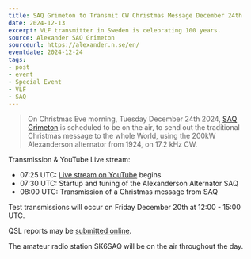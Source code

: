 ```yaml
---
title: SAQ Grimeton to Transmit CW Christmas Message December 24th
date: 2024-12-13
excerpt: VLF transmitter in Sweden is celebrating 100 years.
source: Alexander SAQ Grimeton
sourceurl: https://alexander.n.se/en/
eventdate: 2024-12-24
tags:
- post
- event
- Special Event
- VLF
- SAQ
---
```

> On Christmas Eve morning, Tuesday December 24th 2024, [SAQ Grimeton](https://alexander.n.se/en/) is scheduled to be on the air, to send out the traditional Christmas message to the whole World, using the 200kW Alexanderson alternator from 1924, on 17.2 kHz CW. 

Transmission & YouTube Live stream:   
- 07:25 UTC: [Live stream on YouTube](https://www.youtube.com/channel/UC-83S-l9JKD1iuhsXx3XQ3g) begins
- 07:30 UTC: Startup and tuning of the Alexanderson Alternator SAQ
- 08:00 UTC: Transmission of a Christmas message from SAQ

Test transmissions will occur on Friday December 20th at 12:00 - 15:00 UTC.

QSL reports may be [submitted online](https://docs.google.com/forms/d/e/1FAIpQLScKqX1aVtxLn9Ua44UKTsc6hD5ArhnOtprJ7HGQGazTC8ucng/viewform).

The amateur radio station SK6SAQ will be on the air throughout the day. 